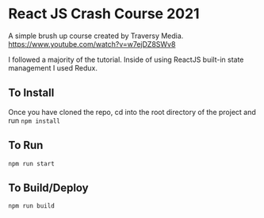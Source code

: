 # React JS Crash Course 2021

A simple brush up course created by Traversy Media.
https://www.youtube.com/watch?v=w7ejDZ8SWv8

I followed a majority of the tutorial. 
Inside of using ReactJS built-in state management I used Redux.

## To Install
Once you have cloned the repo, cd into the root directory of the project and run
`npm install`

## To Run
`npm run start`

## To Build/Deploy
`npm run build`